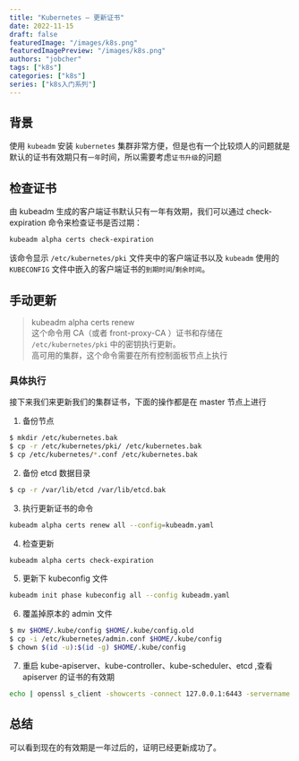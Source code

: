 ```yaml
---
title: "Kubernetes — 更新证书"
date: 2022-11-15
draft: false
featuredImage: "/images/k8s.png"
featuredImagePreview: "/images/k8s.png"
authors: "jobcher"
tags: ["k8s"]
categories: ["k8s"]
series: ["k8s入门系列"]
---
```


## 背景

使用 `kubeadm` 安装 `kubernetes` 集群非常方便，但是也有一个比较烦人的问题就是默认的证书有效期只有`一年`时间，所以需要考虑`证书升级`的问题

## 检查证书

由 kubeadm 生成的客户端证书默认只有一年有效期，我们可以通过 check-expiration 命令来检查证书是否过期：

```sh
kubeadm alpha certs check-expiration
```

该命令显示 `/etc/kubernetes/pki` 文件夹中的客户端证书以及 `kubeadm` 使用的 `KUBECONFIG` 文件中嵌入的客户端证书的`到期时间`/`剩余时间`。

## 手动更新

> kubeadm alpha certs renew  
> 这个命令用 CA（或者 front-proxy-CA ）证书和存储在 `/etc/kubernetes/pki` 中的密钥执行更新。  
> 高可用的集群，这个命令需要在所有控制面板节点上执行

### 具体执行

接下来我们来更新我们的集群证书，下面的操作都是在 master 节点上进行

1. 备份节点

```sh
$ mkdir /etc/kubernetes.bak
$ cp -r /etc/kubernetes/pki/ /etc/kubernetes.bak
$ cp /etc/kubernetes/*.conf /etc/kubernetes.bak
```

2. 备份 etcd 数据目录

```sh
$ cp -r /var/lib/etcd /var/lib/etcd.bak
```

3. 执行更新证书的命令

```sh
kubeadm alpha certs renew all --config=kubeadm.yaml
```

4. 检查更新

```sh
kubeadm alpha certs check-expiration
```

5. 更新下 kubeconfig 文件

```sh
kubeadm init phase kubeconfig all --config kubeadm.yaml
```

6. 覆盖掉原本的 admin 文件

```sh
$ mv $HOME/.kube/config $HOME/.kube/config.old
$ cp -i /etc/kubernetes/admin.conf $HOME/.kube/config
$ chown $(id -u):$(id -g) $HOME/.kube/config
```

7. 重启 kube-apiserver、kube-controller、kube-scheduler、etcd ,查看 apiserver 的证书的有效期

```sh
echo | openssl s_client -showcerts -connect 127.0.0.1:6443 -servername api 2>/dev/null | openssl x509 -noout -enddate
```

## 总结

可以看到现在的有效期是一年过后的，证明已经更新成功了。
